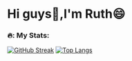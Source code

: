 # Hi guys👋,I'm Ruth😄

### 🔥: My Stats:
[![GitHub Streak](http://github-readme-streak-stats.herokuapp.com?user=teeruth09&theme=dark&background=000000)](https://git.io/streak-stats)
[![Top Langs](https://github-readme-stats.vercel.app/api/top-langs/?username=teeruth09&layout=compact&theme=vision-friendly-dark)](https://github.com/anuraghazra/github-readme-stats)
